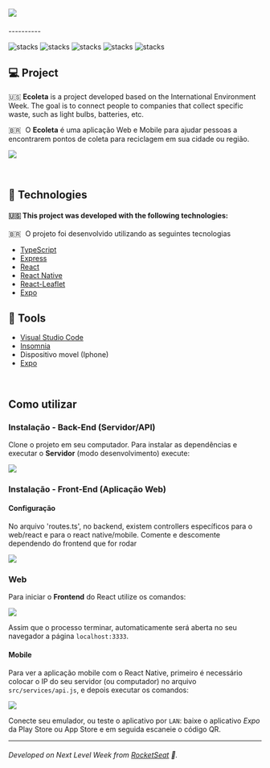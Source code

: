 
<img style="display: block; margin: 20px auto" src="https://i.imgur.com/Qi7cuAX.png">
----------

![stacks](https://img.shields.io/static/v1?label=Nodejs&message=v12.17.0&color=brightgreen)
![stacks](https://img.shields.io/static/v1?label=React&message=v16.13.1&color=brightgreen)
![stacks](https://img.shields.io/static/v1?label=ReactNative&message=v16.13.1&color=brightgreen)
![stacks](https://img.shields.io/static/v1?label=stack&message=Typescript&color=blue)
![stacks](https://img.shields.io/static/v1?label=stack&message=Express&color=blue)


## :computer: Project
:us: __Ecoleta__ is a project developed based on the International Environment Week. The goal is to connect people to companies that collect specific waste, such as light bulbs, batteries, etc.

<span style="margin-right: 5px">&#x1f1e7;&#x1f1f7;</span> O __Ecoleta__ é uma aplicação Web e Mobile para ajudar pessoas a encontrarem pontos de coleta para reciclagem em sua cidade ou região.
</br>


![](https://s.microlink.io/e5_BkUAGePXW7TlJDlnKTezovUk_.png)


</br>

## :rocket: Technologies

#### :us: This project was developed with the following technologies:
<span style="margin-right: 5px">&#x1f1e7;&#x1f1f7;</span> O projeto foi desenvolvido utilizando as seguintes tecnologias

- [TypeScript](https://github.com/Microsoft/TypeScript)
- [Express](https://github.com/expressjs/express)
- [React](https://github.com/facebook/react)
- [React Native](https://github.com/facebook/react-native)
- [React-Leaflet](https://github.com/PaulLeCam/react-leaflet)
- [Expo](https://github.com/expo/expo)

## :hammer: Tools
- [Visual Studio Code](https://code.visualstudio.com)
- [Insomnia](https://insomnia.rest)
- Dispositivo movel (Iphone)
- [Expo](https://expo.io/)
</br>


## Como utilizar


### Instalação - Back-End (Servidor/API)
Clone o projeto em seu computador. Para instalar as dependências e executar o **Servidor** (modo desenvolvimento) execute:

![](https://i.imgur.com/4ebRoTQ.png)


### Instalação - Front-End (Aplicação Web)

#### Configuração
No arquivo 'routes.ts', no backend, existem controllers específicos para o web/react e para o react native/mobile. Comente e descomente dependendo do frontend que for rodar

![](https://i.imgur.com/pNCsIpq.png)

### Web
Para iniciar o **Frontend** do React utilize os comandos:

![](https://i.imgur.com/lxZ0J2g.png)


Assim que o processo terminar, automaticamente será aberta no seu navegador a página `localhost:3333`.


#### Mobile

Para ver a aplicação mobile com o React Native, primeiro é necessário colocar o IP do seu servidor (ou computador) no arquivo `src/services/api.js`, e depois executar os comandos:

![](https://i.imgur.com/iSJgMsL.png)

Conecte seu emulador, ou teste o aplicativo por `LAN`: baixe o aplicativo *Expo* da Play Store ou App Store e em seguida escaneie o código QR.

---
###### Developed on Next Level Week from [RocketSeat](https://rocketseat.com.br) :rocket:.